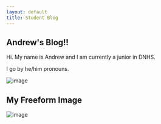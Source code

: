 ```yaml
---
layout: default
title: Student Blog
---
```



## Andrew's Blog!! 
Hi. My name is Andrew and I am currently a junior in DNHS.

I go by he/him pronouns.

![image](https://github.com/andri-c/student1/assets/143442846/f70e2e88-29d9-4852-a550-d38896d94a46)

## My Freeform Image
![image](https://github.com/andri-c/student2/assets/143442846/baebd031-c030-481d-add4-b5a73862e817)



